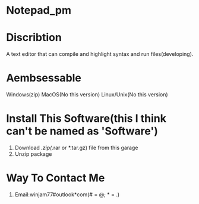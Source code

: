 # Notepad_pm
# Discribtion
A text editor that can compile and highlight syntax and run files(developing).

# Aembsessable
Windows(zip)
MacOS(No this version)
Linux/Unix(No this version)

# Install This Software(this I think can't be named as 'Software')
1. Download *.zip(*.rar or *.tar.gz) file from this garage
2. Unzip package

# Way To Contact Me
1. Email:winjam77#outlook*com(# = @; * = .)

